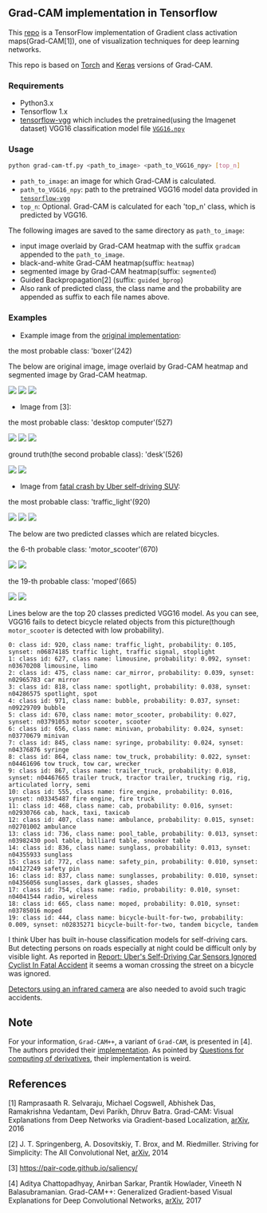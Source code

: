 ## Grad-CAM implementation in Tensorflow
This [repo](https://github.com/cydonia999/Grad-CAM-in-TensorFlow) is a TensorFlow implementation of Gradient class activation maps(Grad-CAM[1]), 
one of visualization techniques for deep learning networks.

This repo is based on [Torch](https://github.com/ramprs/grad-cam) and [Keras](https://github.com/jacobgil/keras-grad-cam) versions of Grad-CAM.

### Requirements
* Python3.x
* Tensorflow 1.x
* [tensorflow-vgg](https://github.com/machrisaa/tensorflow-vgg) which includes the pretrained(using the Imagenet dataset) VGG16 classification model file [`VGG16.npy`](https://mega.nz/file/YU1FWJrA#O1ywiCS2IiOlUCtCpI6HTJOMrneN-Qdv3ywQP5poecM)
### Usage
 
```bash
python grad-cam-tf.py <path_to_image> <path_to_VGG16_npy> [top_n]
```
* `path_to_image`: an image for which Grad-CAM is calculated.
* `path_to_VGG16_npy`: path to the pretrained VGG16 model data provided in [`tensorflow-vgg`](https://github.com/machrisaa/tensorflow-vgg) 
* `top_n`: Optional. Grad-CAM is calculated for each 'top_n' class, which is predicted by VGG16. 

The following images are saved to the same directory as `path_to_image`:
* input image overlaid by Grad-CAM heatmap with the suffix `gradcam` appended to the `path_to_image`.
* black-and-white Grad-CAM heatmap(suffix: `heatmap`)
* segmented image by Grad-CAM heatmap(suffix: `segmented`)
* Guided Backpropagation[2] (suffix: `guided_bprop`)
* Also rank of predicted class, the class name and the probability are appended as suffix to each file names above.


### Examples

* Example image from the [original implementation](https://github.com/ramprs/grad-cam):  

the most probable class: 'boxer'(242)

The below are original image, image overlaid by Grad-CAM heatmap and segmented image by Grad-CAM heatmap.

![](examples/cat_dog.png)
![](examples/cat_dog_0_242_boxer_0.420_gradcam.png)
![](examples/cat_dog_0_242_boxer_0.420_segmented.png)

* Image from [3]:  

the most probable class: 'desktop computer'(527)

![](examples/desk.png)
![](examples/desk_0_527_desktop_computer_0.169_gradcam.png)
![](examples/desk_0_527_desktop_computer_0.169_segmented.png)

ground truth(the second probable class): 'desk'(526)

![](examples/desk_1_526_desk_0.155_gradcam.png)
![](examples/desk_1_526_desk_0.155_segmented.png)

* Image from [fatal crash by Uber self-driving SUV](https://www.wthr.com/article/police-release-video-of-fatal-crash-by-uber-self-driving-suv):  

the most probable class: 'traffic_light'(920)

![](examples/uberfatalcrashvid970_0.jpg)
![](examples/uberfatalcrashvid970_0_0_920_traffic_light_0.105_gradcam.jpg)
![](examples/uberfatalcrashvid970_0_0_920_traffic_light_0.105_segmented.jpg)

The below are two predicted classes which are related bicycles.

the 6-th probable class: 'motor_scooter'(670)

![](examples/uberfatalcrashvid970_0_5_670_motor_scooter_0.027_gradcam.jpg)
![](examples/uberfatalcrashvid970_0_5_670_motor_scooter_0.027_segmented.jpg)

the 19-th probable class: 'moped'(665)

![](examples/uberfatalcrashvid970_0_18_665_moped_0.010_gradcam.jpg)
![](examples/uberfatalcrashvid970_0_18_665_moped_0.010_segmented.jpg)

Lines below are the top 20 classes predicted VGG16 model.
As you can see, VGG16 fails to detect bicycle related objects from this picture(though `motor_scooter` is detected with low probability).

```text
0: class id: 920, class name: traffic_light, probability: 0.105, synset: n06874185 traffic light, traffic signal, stoplight
1: class id: 627, class name: limousine, probability: 0.092, synset: n03670208 limousine, limo
2: class id: 475, class name: car_mirror, probability: 0.039, synset: n02965783 car mirror
3: class id: 818, class name: spotlight, probability: 0.038, synset: n04286575 spotlight, spot
4: class id: 971, class name: bubble, probability: 0.037, synset: n09229709 bubble
5: class id: 670, class name: motor_scooter, probability: 0.027, synset: n03791053 motor scooter, scooter
6: class id: 656, class name: minivan, probability: 0.024, synset: n03770679 minivan
7: class id: 845, class name: syringe, probability: 0.024, synset: n04376876 syringe
8: class id: 864, class name: tow_truck, probability: 0.022, synset: n04461696 tow truck, tow car, wrecker
9: class id: 867, class name: trailer_truck, probability: 0.018, synset: n04467665 trailer truck, tractor trailer, trucking rig, rig, articulated lorry, semi
10: class id: 555, class name: fire_engine, probability: 0.016, synset: n03345487 fire engine, fire truck
11: class id: 468, class name: cab, probability: 0.016, synset: n02930766 cab, hack, taxi, taxicab
12: class id: 407, class name: ambulance, probability: 0.015, synset: n02701002 ambulance
13: class id: 736, class name: pool_table, probability: 0.013, synset: n03982430 pool table, billiard table, snooker table
14: class id: 836, class name: sunglass, probability: 0.013, synset: n04355933 sunglass
15: class id: 772, class name: safety_pin, probability: 0.010, synset: n04127249 safety pin
16: class id: 837, class name: sunglasses, probability: 0.010, synset: n04356056 sunglasses, dark glasses, shades
17: class id: 754, class name: radio, probability: 0.010, synset: n04041544 radio, wireless
18: class id: 665, class name: moped, probability: 0.010, synset: n03785016 moped
19: class id: 444, class name: bicycle-built-for-two, probability: 0.009, synset: n02835271 bicycle-built-for-two, tandem bicycle, tandem
```

I think Uber has built in-house classification models for self-driving cars. 
But detecting persons on roads especially at night could be difficult only by visible light. 
As reported in [Report: Uber's Self-Driving Car Sensors Ignored Cyclist In Fatal Accident](https://gizmodo.com/report-ubers-self-driving-car-sensors-ignored-cyclist-1825832504)
it seems a woman crossing the street on a bicycle was ignored.

[Detectors using an infrared camera](https://www.wired.com/story/self-driving-cars-thermal-image-cameras/) are also needed to avoid such tragic accidents.

## Note

For your information,
`Grad-CAM++`, a variant of `Grad-CAM`, is presented in [4]. The authors provided their [implementation](https://github.com/adityac94/Grad_CAM_plus_plus). 
As pointed by [Questions for computing of derivatives](https://github.com/adityac94/Grad_CAM_plus_plus/issues/1),
their implementation is weird.

## References

[1] 
Ramprasaath R. Selvaraju, Michael Cogswell, Abhishek Das, Ramakrishna Vedantam, Devi Parikh, Dhruv Batra.
Grad-CAM: Visual Explanations from Deep Networks via Gradient-based Localization,
[arXiv](https://arxiv.org/abs/1610.02391), 2016

[2] J. T. Springenberg, A. Dosovitskiy, T. Brox, and M. Riedmiller. Striving for Simplicity: 
The All Convolutional Net, [arXiv](https://arxiv.org/abs/1412.6806), 2014

[3] https://pair-code.github.io/saliency/

[4] Aditya Chattopadhyay, Anirban Sarkar, Prantik Howlader, Vineeth N Balasubramanian.
Grad-CAM++: Generalized Gradient-based Visual Explanations for Deep Convolutional Networks,
[arXiv](https://arxiv.org/abs/1710.11063), 2017